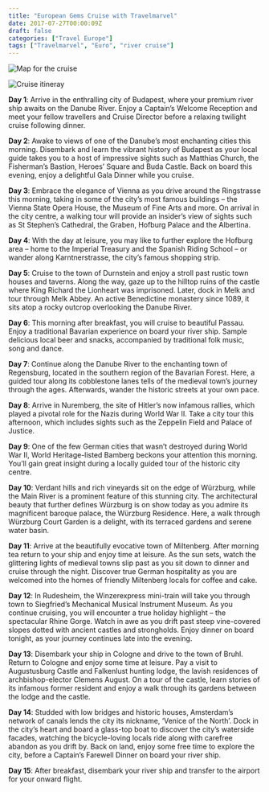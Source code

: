 ```yaml
---
title: "European Gems Cruise with Travelmarvel"
date: 2017-07-27T00:00:09Z
draft: false
categories: ["Travel Europe"]
tags: ["Travelmarvel", "Euro", "river cruise"]
---
```


![Map for the cruise](https://lh3.googleusercontent.com/O-nl_YNgEE8fpk4jnYSGJSmWiegfFEF9XEIokO_FzUP420RQIDpfnkoytAcqp8ySmDe-GrlnBPgzQ4b3D9Ssmzu-CkEVy_4CYw_ZZPFX5mV327-liyofLX9dVEwYfpEtJNEWN1fCT2KLulbSyZLibM019mmaDUCp9dMNd-kx8UlYj4eXxAeHUaUva3s4lM0Lq1mIT0Bjue4fsZr6vyacyhLUlq9IkovpG7051HiHu1MWGO5Qpt_NzN0IaFyuGIwWFZG_2-oFr0kfZK50kYuDyHb7piViCtcXck97I9J6QACn-tpPtzo-l37gi19frhWf7-NwTgp1hh3uW4Vtbgeb2ngt455iI22weN5q467LagdV5l9XAM7akGozCDRDTtEBulAbfYAwSu9jxYE2skTIG8WFRsImbkf9pEyDyJZjSh98rvK2vKmIgvp2EMFp5k7-Cl6957EA6TwT7TOVhRvHQgWY7tMcsGI8FSVK6SJ3UopDYOQCC9sOlUcMrjq4zxJI6lvfJv5v4v3IAej6tRNaTZv_ciSp5iAbPJfpHtPGUNOwdqHJ44fqtfEybCSY6oVJ5XLzcTPSubAunMDRbSLnTKAxlf01A9woVTHZuUJ-IF71OuVkl-OmCEYxag_FUqbiNEKTKWlV5wOYiDES_eyfPRyRcI12IOsb=w1105-h609-no "Map for the cruise")

![Cruise itineray](https://lh3.googleusercontent.com/YzmCf6AOPUgitGo47i9C6ijfF_DaxpDcv_Es_noE4wf_z--GEMSFcdlaD_GFyXopJZMtAQWAMlwplua2rxF6Z56jVMQ-tk_uO2-1Bp0ZZqWvnB5S_gkuDzRjsMB2kjK1tlhvr8MBHfvnwlSslzwhYZ4WqMqL39Q3ixqDDHSneZbEE3d8wuDM2K-1ms8eVVXUkQj4B1u7_Armv9X-pcPfk2xlXh3lFvrTvEf9rlLfTtOmyaRa8Q1Nza7Nc16iqIwRumYjPzh3-SZyU2sM91QptGJIk6pUeLPPXJaEBQ_TxcA_t-Ucrf8xiN1JQGar0yohEPaRp2NJDZKZtAJDX1VPgIv_hBv3FxHgrvkxJFtxYe7UBSTXdIMrxHkeCWy-6r3CY3qCEMoiH-vKyuk7vOfbzMC01ScfuGO5wZso2jd7BPESj3oamJ4RcSd-NyhBLMxN_vN1UD0MP6emMRHttZZF4oP88Phlaq_m39EWV0uq7pYie75TUPkWfxO43X0VPlJm6gHKFg8K6F3tuaZlz4dQtHc816UNzS3Ru8dky8N_WSFchR38178zMUiPZjby-gECsoFOFCDzZKPDrMh-f40EMrEZNikH1YbrBBkdhVEH8SgUpc6iwXpEfEutdSKbEzF_GjVl60YvVVf8qDnCRulu8OtRN-hwpBvY=w294-h720-no "Cruise itineray")

**Day 1**: Arrive in the enthralling city of Budapest, where your premium river ship awaits on the Danube River. Enjoy a Captain’s Welcome Reception and meet your fellow travellers and Cruise Director before a relaxing twilight cruise following dinner.

**Day 2**: Awake to views of one of the Danube’s most enchanting cities this morning. Disembark and learn the vibrant history of Budapest as your local guide takes you to a host of impressive sights such as Matthias Church, the Fisherman’s Bastion, Heroes’ Square and Buda Castle. Back on board this evening, enjoy a delightful Gala Dinner while you cruise.

**Day 3**: Embrace the elegance of Vienna as you drive around the Ringstrasse this morning, taking in some of the city’s most famous buildings – the Vienna State Opera House, the Museum of Fine Arts and more. On arrival in the city centre, a walking tour will provide an insider’s view of sights such as St Stephen’s Cathedral, the Graben, Hofburg Palace and the Albertina.

**Day 4**: With the day at leisure, you may like to further explore the Hofburg area – home to the Imperial Treasury and the Spanish Riding School – or wander along Karntnerstrasse, the city’s famous shopping strip.<!--more-->

**Day 5**: Cruise to the town of Durnstein and enjoy a stroll past rustic town houses and taverns. Along the way, gaze up to the hilltop ruins of the castle where King Richard the Lionheart was imprisoned. Later, dock in Melk and tour through Melk Abbey. An active Benedictine monastery since 1089, it sits atop a rocky outcrop overlooking the Danube River.

**Day 6**: This morning after breakfast, you will cruise to beautiful Passau. Enjoy a traditional Bavarian experience on board your river ship. Sample delicious local beer and snacks, accompanied by traditional folk music, song and dance.

**Day 7**: Continue along the Danube River to the enchanting town of Regensburg, located in the southern region of the Bavarian Forest. Here, a guided tour along its cobblestone lanes tells of the medieval town’s journey through the ages. Afterwards, wander the historic streets at your own pace.

**Day 8**: Arrive in Nuremberg, the site of Hitler’s now infamous rallies, which played a pivotal role for the Nazis during World War II. Take a city tour this afternoon, which includes sights such as the Zeppelin Field and Palace of Justice.

**Day 9**: One of the few German cities that wasn’t destroyed during World War II, World Heritage-listed Bamberg beckons your attention this morning. You’ll gain great insight during a locally guided tour of the historic city centre.

**Day 10**: Verdant hills and rich vineyards sit on the edge of Würzburg, while the Main River is a prominent feature of this stunning city. The architectural beauty that further defines Würzburg is on show today as you admire its magnificent baroque palace, the Würzburg Residence. Here, a walk through Würzburg Court Garden is a delight, with its terraced gardens and serene water basin.

**Day 11**: Arrive at the beautifully evocative town of Miltenberg. After morning tea return to your ship and enjoy time at leisure. As the sun sets, watch the glittering lights of medieval towns slip past as you sit down to dinner and cruise through the night. Discover true German hospitality as you are welcomed into the homes of friendly Miltenberg locals for coffee and cake.

**Day 12**: In Rudesheim, the Winzerexpress mini-train will take you through town to Siegfried’s Mechanical Musical Instrument Museum. As you continue cruising, you will encounter a true holiday highlight – the spectacular Rhine Gorge. Watch in awe as you drift past steep vine-covered slopes dotted with ancient castles and strongholds. Enjoy dinner on board tonight, as your journey continues late into the evening.

**Day 13**: Disembark your ship in Cologne and drive to the town of Bruhl. Return to Cologne and enjoy some time at leisure. Pay a visit to Augustusburg Castle and Falkenlust hunting lodge, the lavish residences of archbishop-elector Clemens August. On a tour of the castle, learn stories of its infamous former resident and enjoy a walk through its gardens between the lodge and the castle.

**Day 14**: Studded with low bridges and historic houses, Amsterdam’s network of canals lends the city its nickname, ‘Venice of the North’. Dock in the city’s heart and board a glass-top boat to discover the city’s waterside facades, watching the bicycle-loving locals ride along with carefree abandon as you drift by. Back on land, enjoy some free time to explore the city, before a Captain’s Farewell Dinner on board your river ship.

**Day 15**: After breakfast, disembark your river ship and transfer to the airport for your onward flight.